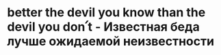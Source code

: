 # better the devil you know than the devil you don՛t - Известная беда лучше ожидаемой неизвестности
